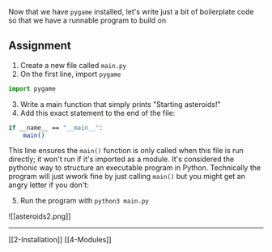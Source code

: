 Now that we have `pygame` installed, 
let's write just a bit of boilerplate code so that we have a runnable program to build on

## Assignment

1. Create a new file called `main.py`
2. On the first line, import `pygame`

``` python
import pygame
```

3. Write a main function that simply prints "Starting asteroids!" 
4. Add this exact statement to the end of the file: 

``` bash
if __name__ == "__main__":
	main()
```

This line ensures the `main()` function is only called when this file is run directly;
it won't run if it's imported as a module. 
It's considered the pythonic way to structure an executable program in Python. 
Technically the program will just wwork fine by just calling `main()` 
but you might get an angry letter if you don't:

5. Run the program with `python3 main.py`

![[asteroids2.png]]

---
[[2-Installation]]
[[4-Modules]]